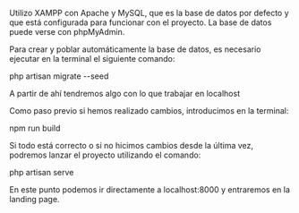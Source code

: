 Utilizo XAMPP con Apache y MySQL, que es la base de datos por defecto y que está configurada para funcionar con el proyecto.
La base de datos puede verse con phpMyAdmin.

Para crear y poblar automáticamente la base de datos, es necesario ejecutar en la terminal el siguiente comando:

php artisan migrate --seed

A partir de ahí tendremos algo con lo que trabajar en localhost

Como paso previo si hemos realizado cambios, introducimos en la terminal:

npm run build

Si todo está correcto o si no hicimos cambios desde la última vez, podremos lanzar el proyecto utilizando el comando:

php artisan serve

En este punto podemos ir directamente a localhost:8000 y entraremos en la landing page.
